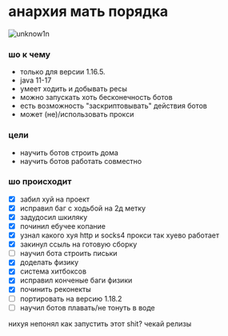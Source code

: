 # анархия мать порядка

![unknow1n](https://media.discordapp.net/attachments/858076704823181366/984491307454062602/dem_62a21cf10cb16.png)

### шо к чему
 * только для версии 1.16.5.
 * java 11-17
 * умеет ходить и добывать ресы
 * можно запускать хоть бесконечность ботов
 * есть возможность "заскриптовывать" действия ботов
 * может (не)/использовать прокси

### цели

 * научить ботов строить дома
 * научить ботов работать совместно

### шо происходит
- [x] забил хуй на проект
- [x] исправил баг с ходьбой на 2д  метку
- [x] задудосил шкиляку
- [x] починил ебучее копание
- [x] узнал какого хуя http и socks4 прокси так хуево работает
- [x] закинул ссыль на готовую сборку
- [ ] научил бота строить письки
- [x] доделать физику
- [x] система хитбоксов
- [x] исправил конченые баги физики
- [x] починить реконекты
- [ ] портировать на версию 1.18.2
- [ ] научил ботов плавать/не тонуть в воде

нихуя непонял как запустить этот shit? чекай релизы
